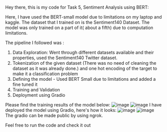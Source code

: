 Hey there, this is my code for Task 5, Sentiment Analysis using BERT:

Here, I have used the BERT-small model due to limitations on my laptop and kaggle. The dataset that I trained on is the Sentiment140 Dataset. The model was only trained on a part of it( about a fifth) due to computation limitations.

The pipeline I followed was :

1) Data Exploration: Went through different datasets available and their properties, used the Sentiment140 Twitter dataset.
2) Tokenization of the given dataset (There was no need of cleaning the dataset as it was already done.) and one hot encoding of the target to make it a classification problem
3) Defining the model - Used BERT Small due to limitations and added a fine tuned it
4) Training and Validation
5) Deployment using Gradio

Please find the training results of the model below:
![image](https://github.com/user-attachments/assets/502ac963-8a1d-4898-afe8-dedb3930ffd6)
![image](https://github.com/user-attachments/assets/3db9a125-6fae-4d4c-9973-52f6ad991226)
I have deployed the model using Gradio, here's how it looks:
![image](https://github.com/user-attachments/assets/8d97fad3-f0d2-4d11-9fc3-d5c0bac34189)
![image](https://github.com/user-attachments/assets/1b178adf-13ce-4992-b5c8-158c818db410)
The gradio can be made public by using ngrok.

Feel free to run the code and check it out
